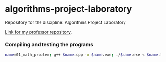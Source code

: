 # algorithms-project-laboratory

Repository for the discipline: Algorithms Project Laboratory

[Link for my professor repository](https://github.com/wladbrandao/Algorithms).

### Compiling and testing the programs

```sh
name=01_math_problem; g++ $name.cpp -o $name.exe; ./$name.exe < $name.txt
```
